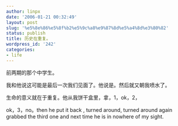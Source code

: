 ```yaml
---
author: linpx
date: '2006-01-21 00:32:49'
layout: post
slug: '%e5%8e%86%e5%8f%b2%e5%9c%a8%e9%87%8d%e5%a4%8d%e3%80%82'
status: publish
title: 历史在重复。
wordpress_id: '242'
categories:
- life
---
```


前两期的那个中学生。

  
我和他说这可能是最后一次我们见面了。他说是。然后就又朝我喷水了。

  
生命的意义就在于重复。他从我饼干盒里，拿，1，ok，2，

ok，3，no。then he put it back , turned around, turned around again grabbed the
third one and next time he is in nowhere of my sight.

